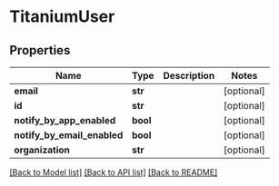 # TitaniumUser


## Properties
Name | Type | Description | Notes
------------ | ------------- | ------------- | -------------
**email** | **str** |  | [optional] 
**id** | **str** |  | [optional] 
**notify_by_app_enabled** | **bool** |  | [optional] 
**notify_by_email_enabled** | **bool** |  | [optional] 
**organization** | **str** |  | [optional] 

[[Back to Model list]](../README.md#documentation-for-models) [[Back to API list]](../README.md#documentation-for-api-endpoints) [[Back to README]](../README.md)


